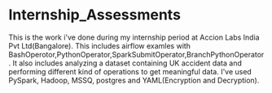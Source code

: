 # Internship_Assessments
This is the work i've done during my internship period at Accion Labs India Pvt Ltd(Bangalore). 
This includes airflow examles with BashOperotor,PythonOperator,SparkSubmitOperator,BranchPythonOperator.
It also includes analyzing a dataset containing UK accident data and performing different kind of operations to get meaningful data. I've used PySpark, Hadoop, MSSQ, postgres and YAML(Encryption and Decryption).
